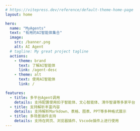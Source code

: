 ```yaml
---
# https://vitepress.dev/reference/default-theme-home-page
layout: home

hero:
  name: "MyAgents"
  text: "有用的AI智能体集合"
  image:
    src: /banner.png
    alt: AI Agent
  # tagline: My great project tagline
  actions:
    - theme: brand
      text: 了解AI智能体
      link: /agent-desc
    - theme: alt
      text: 使用AI智能体
      link: /

features:
  - title: 多平台Agent调用
    details: 支持配置使用扣子智能体、文心智能体、清华智谱等多家平台
  - title: 支持解析丰富内容
    details: 支持解析Markdown、表格、图表、PPT等多种格式展示
  - title: 多场景插件支持
    details: 支持在网页、浏览器插件、Vscode插件上进行使用
---
```


